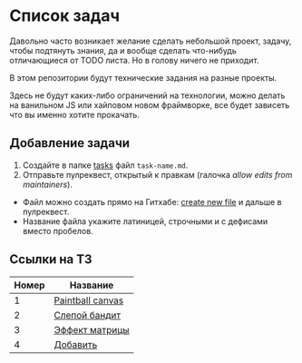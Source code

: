 # Список задач
Давольно часто возникает желание сделать небольшой проект, задачу, чтобы подтянуть знания, да и вообще сделать что-нибудь отличающиеся от TODO листа. Но в голову ничего не приходит.

В этом репозитории будут технические задания на разные проекты.

Здесь не будут каких-либо ограничений на технологии, можно делать на ванильном JS или хайповом новом фраймворке, все будет зависеть что вы именно хотите прокачать. 

## Добавление задачи

1. Создайте в папке [tasks](https://github.com/sochijs/tasks/tree/master/tasks) файл `task-name.md`.
2. Отправьте пулреквест, открытый к правкам (галочка _allow edits from maintainers_).

- Файл можно создать прямо на Гитхабе: [create new file](https://github.com/sochijs/tasks/new/master/tasks) и дальше в пулреквест.
- Название файла укажите латиницей, строчными и с дефисами вместо пробелов.

## Ссылки на ТЗ

Номер   | Название                                                       
--------|----------
1       | [Paintball canvas](https://github.com/sochijs/tasks/blob/master/tasks/paintball-canvas.md)
2       | [Слепой бандит](https://github.com/sochijs/tasks/blob/master/tasks/blind-bandit.md)
3       | [Эффект матрицы](https://github.com/sochijs/tasks/blob/master/tasks/matrix-effect.md)
4       | [Добавить](https://github.com/sochijs/tasks/new/master/tasks)